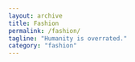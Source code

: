 ```yaml
---
layout: archive
title: Fashion
permalink: /fashion/
tagline: "Humanity is overrated."
category: "fashion"
---
```

